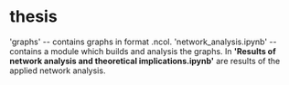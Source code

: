 # thesis
'graphs' -- contains graphs in format .ncol.
'network_analysis.ipynb' -- contains a module which builds and analysis the graphs.
In **'Results of network analysis and theoretical implications.ipynb'** are results of the applied network analysis. 
